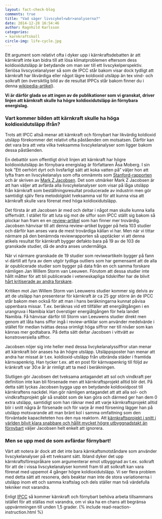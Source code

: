 ```yaml
---
layout: fact-check-blog
comments: true
title: "Vad säger livscykel<wbr>analyserna?"
date: 2014-12-28 16:54:46
author: Ragnhild Karlsson
categories:
- karnkraftskoll
circle-img: life-cycle.jpg
---
```


Ett argument som relativt ofta i dyker upp i kärnkraftsdebatten är att kärnkraft inte kan bidra till att lösa klimatproblemen eftersom dess koldioxidutsläpp är betydande om man ser till ett livscykelperspektiv. Seriösa livscycelanalyser så som de IPCC står bakom visar dock tydligt att kärnkraft har likvärdiga eller något lägre koldioxid utsläpp än tex vind- och solkraft (en översiktlig bild av de resultat IPPCs står bakom finner du i denna <a href="http://en.wikipedia.org/wiki/Life-cycle_greenhouse-gas_emissions_of_energy_sources" target="_blank">wikipedia-artikel</a>).

<b>Vi är därför glada se att ingen av de publikationer som vi granskat, driver linjen att kärnkraft skulle ha högre koldioxidutsläpp än förnybara energislag.</b>

<h3>Vart kommer bilden att kärnkraft skulle ha höga koldioxidutsläpp ifrån?</h3>

Trots att IPCC altså menar att kärnkraft och förnybart har likvärdig koldioxid utsläpp förekommer det relativt ofta påståenden om motsatsen. Därför kan det vara bra att veta vilka tveksamma livscykelanalyser som ligger bakom dessa påståenden.

En debattör som offentligt drivit linjen att kärnkraft har högre koldioxidutsläpp än förnybara energislag är författaren Åsa Moberg. I sin bok ”Ett oerhört dyrt och livsfarligt sätt att koka vatten på” väljer hon att lyfta fram en livscykelanalys som ofta omnämnts som <a href="http://web.stanford.edu/group/efmh/jacobson/Articles/I/ReviewSolGW09.pdf">Stanford-rapporten</a> och är skriven av <a href="https://en.wikipedia.org/wiki/Mark_Z._Jacobson">Mark Z Jacobsen</a>. Det som utmärker Mark Z Jacobsen är att han väljer att avfärda alla livscykelanalyser som visar på låga utsläpp från kärnkraft som beställningsresultat producerade av industrin men gör samtidigt själv flera metodolgiskt tveksamma val för att kunna visa att kärnkraft skulle vara förenat med höga koldioxidutsläpp.

Det första är att Jacobsen är med och deltar i något man skulle kunna kalla siffertvätt. I stället för att luta sig mot de siffor som IPCC ställt sig bakom så plockar han fram en en <a href="http://www.sciencedirect.com/science/article/pii/S0301421508001997">review-artikel</a> som han finner mer trovärdig. Jacobsen hänvisar till att denna review-artikel bygger på hela 103 studier och därför kan anses vara de mest trovärdiga källan vi har. Men när vi tittar närmare på den benämnda reviewrapporten så upptäcker vi att denna atikels resultat för kärnkraft bygger defakto bara på 19 av de 103 de granskade studier, då de andra anses undermåliga. 

När vi närmare granskade de 19 studier som reviweartikeln bygger på fann vi därtill att fyra av dem utgör tydliga outliers som har gemensamt att de alla är opublicerade studier som bygger på data från en och samma forskare nämligen Jan Willem Storm van Leeuwen. Förutom att dessa studier inte hållt måtter för att bli publicerade i veteneskapliga tidskrifter har de blivit <a href="https://en.wikipedia.org/wiki/Jan_Willem_Storm_van_Leeuwen">hårt kritiserade av andra forskare</a>. 

Kritiken mot Jan Willem Storm van Leeuwens studier kommer sig delvis av att de utsläpp han presenterar för kärnkraft är ca 25 ggr större än de IPCC står bakom men också för att man i hans beräkningarna kunnat påvisa uppenbara missar. T.ex. beräknas vid ett tillfäller att energiåtgången i en urangruva i Namibia klart överstiger energiåtgången för hela landet Namibia.
Få hänvisar därför till Storm van Leeuwens studier direkt men genom att låta hans siffor ingå i review-artiklar som använder medelvärde i stället för median tvättas dessa orimligt höga siffror ner till nivåer som kan kännas mer godtabara. På detta sätt deltar Jacobsen i vittvätt av konstroversiella siffror.

Jacobsen nöjer sig inte heller med dessa livcykelanalyssiffror utan menar att kärnkraft bör anases ha än högre utsläpp. Utsläppsposter han menar att andra har missat är t.ex. koldioxid-utsläpp från utbrända städer i framtida kärnvapenkrig. Han tycker t.ex. att en post för kärnvapenkrig till följd av kränkraft var 30:e år är rimligt att ta med i beräkningen. 

Slutligen gör Jacobsen det tveksama antagandet att sol och vindkraft per definition inte kan bli försenade men att kärnkraftsprojekt alltid blir det. På detta sätt lyckas Jacobsen bygga upp en betydande koldioxidpost till kärnkraftens nackdel. Han gör nämligen antagandet att att alla sol- och vindkraftsprojekt går så snabbt som de kan göra och därmed ger han dem 0 extra utsläpp, samtidigt som han räknar med att varje kärnkraftsprojekt alltid blir i snitt några år försenade och för varje år med försening lägger han på utsläpp motsvarande att man bränt kol i samma omfattning som den förväntade kapaciteteten hos den nya reaktorn. Att <a href="/karnkraftskoll/langsamt/">kärnkraftsprojekt i snitt i världen blivit klara snabbare och hållit mycket högre utbyggnadstakt än förnybart</a> väljer Jacobsen helt enkelt att ignorera.  
<h3>Men se upp med de som avfärdar förnybart!</h3>

Värt att notera är dock att det inte bara kärnkaftsmotståndare som använder livscykelanalyser på ett tveksamt sätt. Ibland dyker det upp kärnkraftsförespråkare som argumenterar emot utbyggnad av t.ex. solkraft för att de i vissa livscykelanalyser kommit fram til att solkraft kan vara förenat med uppemot 4 gånger högre koldioxidutsläpp. Vi ser flera problem med detta sätt att resonera, dels beaktar man inte de stora variationerna i utsläpp inom ett och samma kraftslag och dels ställer man två värdefulla tekniker mot varandra. 

Enligt <a href="/global/IPCC-talar-till-oss/">IPCC</a> så kommer kärnkraft och förnybart behöva arbeta tillsammans istället för att ställas mot varandra, om vi ska ha en chans att begränsa uppvärmningen till unden 1,5 grader.
{% include read-reaction-instruction.html %}